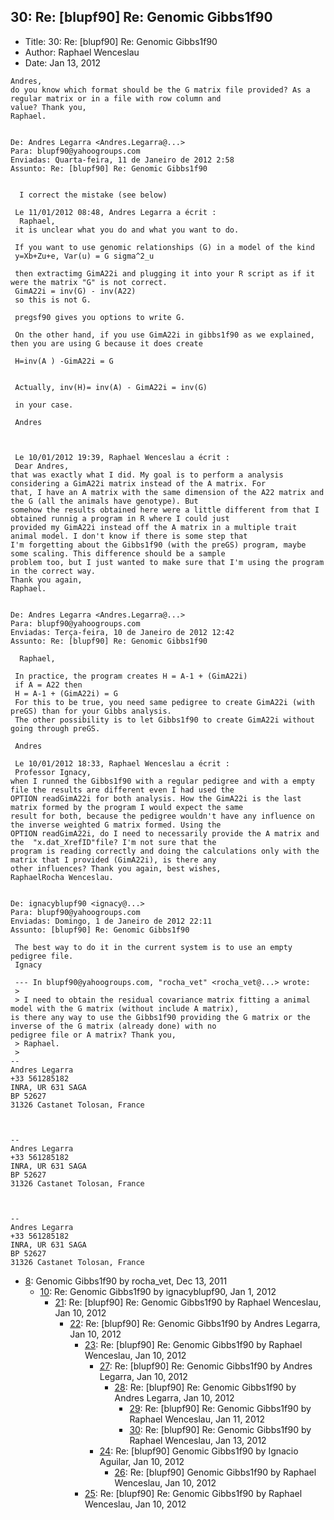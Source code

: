 ## 30: Re: [blupf90] Re: Genomic Gibbs1f90

- Title: 30: Re: [blupf90] Re: Genomic Gibbs1f90
- Author: Raphael Wenceslau
- Date: Jan 13, 2012

```
Andres,
do you know which format should be the G matrix file provided? As a regular matrix or in a file with row column and
value? Thank you,
Raphael.


De: Andres Legarra <Andres.Legarra@...>
Para: blupf90@yahoogroups.com 
Enviadas: Quarta-feira, 11 de Janeiro de 2012 2:58
Assunto: Re: [blupf90] Re: Genomic Gibbs1f90
 

  I correct the mistake (see below)

 Le 11/01/2012 08:48, Andres Legarra a écrit :
  Raphael,
 it is unclear what you do and what you want to do.

 If you want to use genomic relationships (G) in a model of the kind
 y=Xb+Zu+e, Var(u) = G sigma^2_u

 then extractimg GimA22i and plugging it into your R script as if it were the matrix "G" is not correct.
 GimA22i = inv(G) - inv(A22) 
 so this is not G.

 pregsf90 gives you options to write G.

 On the other hand, if you use GimA22i in gibbs1f90 as we explained, then you are using G because it does create

 H=inv(A ) -GimA22i = G


 Actually, inv(H)= inv(A) - GimA22i = inv(G)

 in your case.

 Andres



 Le 10/01/2012 19:39, Raphael Wenceslau a écrit :
 Dear Andres,
that was exactly what I did. My goal is to perform a analysis considering a GimA22i matrix instead of the A matrix. For
that, I have an A matrix with the same dimension of the A22 matrix and the G (all the animals have genotype). But
somehow the results obtained here were a little different from that I obtained runnig a program in R where I could just
provided my GimA22i instead off the A matrix in a multiple trait animal model. I don't know if there is some step that
I'm forgetting about the Gibbs1f90 (with the preGS) program, maybe some scaling. This difference should be a sample
problem too, but I just wanted to make sure that I'm using the program in the correct way.
Thank you again,
Raphael.      


De: Andres Legarra <Andres.Legarra@...>
Para: blupf90@yahoogroups.com
Enviadas: Terça-feira, 10 de Janeiro de 2012 12:42
Assunto: Re: [blupf90] Re: Genomic Gibbs1f90
 
  Raphael,

 In practice, the program creates H = A-1 + (GimA22i)
 if A = A22 then 
 H = A-1 + (GimA22i) = G
 For this to be true, you need same pedigree to create GimA22i (with preGS) than for your Gibbs analysis.
 The other possibility is to let Gibbs1f90 to create GimA22i without going through preGS.

 Andres

 Le 10/01/2012 18:33, Raphael Wenceslau a écrit :
 Professor Ignacy,
when I runned the Gibbs1f90 with a regular pedigree and with a empty file the results are different even I had used the
OPTION readGimA22i for both analysis. How the GimA22i is the last matrix formed by the program I would expect the same
result for both, because the pedigree wouldn't have any influence on the inverse weighted G matrix formed. Using the
OPTION readGimA22i, do I need to necessarily provide the A matrix and the  "x.dat_XrefID"file? I'm not sure that the
program is reading correctly and doing the calculations only with the matrix that I provided (GimA22i), is there any
other influences? Thank you again, best wishes,
RaphaelRocha Wenceslau.  


De: ignacyblupf90 <ignacy@...>
Para: blupf90@yahoogroups.com
Enviadas: Domingo, 1 de Janeiro de 2012 22:11
Assunto: [blupf90] Re: Genomic Gibbs1f90
 
 The best way to do it in the current system is to use an empty pedigree file.
 Ignacy

 --- In blupf90@yahoogroups.com, "rocha_vet" <rocha_vet@...> wrote:
 >
 > I need to obtain the residual covariance matrix fitting a animal model with the G matrix (without include A matrix),
is there any way to use the Gibbs1f90 providing the G matrix or the inverse of the G matrix (already done) with no
pedigree file or A matrix? Thank you,
 > Raphael.
 >
-- 
Andres Legarra
+33 561285182
INRA, UR 631 SAGA
BP 52627
31326 Castanet Tolosan, France



-- 
Andres Legarra
+33 561285182
INRA, UR 631 SAGA
BP 52627
31326 Castanet Tolosan, France



-- 
Andres Legarra
+33 561285182
INRA, UR 631 SAGA
BP 52627
31326 Castanet Tolosan, France
```

- [8](0008.md): Genomic Gibbs1f90 by rocha_vet, Dec 13, 2011
    - [10](0010.md): Re: Genomic Gibbs1f90 by ignacyblupf90, Jan 1, 2012
        - [21](0021.md): Re: [blupf90] Re: Genomic Gibbs1f90 by Raphael Wenceslau, Jan 10, 2012
            - [22](0022.md): Re: [blupf90] Re: Genomic Gibbs1f90 by Andres Legarra, Jan 10, 2012
                - [23](0023.md): Re: [blupf90] Re: Genomic Gibbs1f90 by Raphael Wenceslau, Jan 10, 2012
                    - [27](0027.md): Re: [blupf90] Re: Genomic Gibbs1f90 by Andres Legarra, Jan 10, 2012
                        - [28](0028.md): Re: [blupf90] Re: Genomic Gibbs1f90 by Andres Legarra, Jan 10, 2012
                            - [29](0029.md): Re: [blupf90] Re: Genomic Gibbs1f90 by Raphael Wenceslau, Jan 11, 2012
                            - [30](0030.md): Re: [blupf90] Re: Genomic Gibbs1f90 by Raphael Wenceslau, Jan 13, 2012
                    - [24](0024.md): Re: [blupf90] Genomic Gibbs1f90 by Ignacio Aguilar, Jan 10, 2012
                        - [26](0026.md): Re: [blupf90] Genomic Gibbs1f90 by Raphael Wenceslau, Jan 10, 2012
                - [25](0025.md): Re: [blupf90] Re: Genomic Gibbs1f90 by Raphael Wenceslau, Jan 10, 2012
